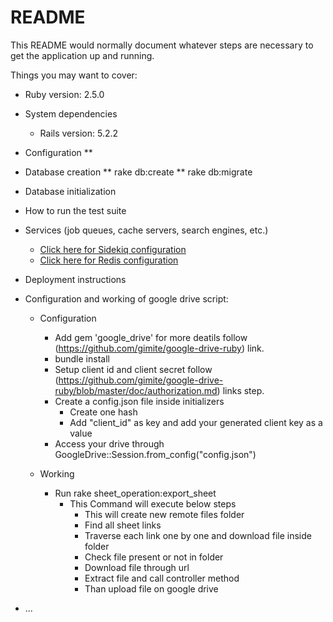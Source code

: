 # README

This README would normally document whatever steps are necessary to get the
application up and running.

Things you may want to cover:

* Ruby version: 2.5.0

* System dependencies
  * Rails version: 5.2.2
* Configuration
  **
* Database creation
  ** rake db:create
  ** rake db:migrate
* Database initialization

* How to run the test suite

* Services (job queues, cache servers, search engines, etc.)
  * [Click here for Sidekiq configuration](http://ruby-journal.com/how-to-integrate-sidekiq-with-activejob/)
  * [Click here for Redis configuration](https://www.digitalocean.com/community/tutorials/how-to-install-and-use-redis)
* Deployment instructions

* Configuration and working of google drive script:
  * Configuration
    * Add gem 'google_drive' for more deatils follow (https://github.com/gimite/google-drive-ruby) link.
    * bundle install
    * Setup client id and client secret follow (https://github.com/gimite/google-drive-ruby/blob/master/doc/authorization.md) links step.
    * Create a config.json file inside initializers
      * Create one hash
      * Add "client_id" as key and add your generated client key as a value
    * Access your drive through GoogleDrive::Session.from_config("config.json")

  * Working
    * Run rake sheet_operation:export_sheet
      * This Command will execute below steps
        * This will create new remote files folder
        * Find all sheet links
        * Traverse each link one by one and download file inside folder
        * Check file present or not in folder
        * Download file through url
        * Extract file and call controller method
        * Than upload file on google drive
* ...
